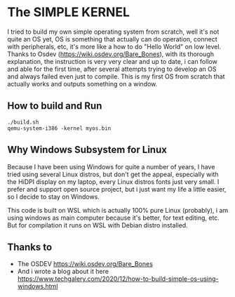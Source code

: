 # The SIMPLE KERNEL

I tried to build my own simple operating system from scratch, well it's not quite an OS yet, OS is something that actually can do operation, connect with peripherals, etc, it's more like a how to do "Hello World" on low level. Thanks to Osdev (https://wiki.osdev.org/Bare_Bones), with its thorough explanation, the instruction is very very clear and up to date, i can follow and able for the first time, after several attempts trying to develop an OS and always failed even just to compile. This is my first OS from scratch that actually works and outputs something on a window.

## How to build and Run

```
./build.sh
qemu-system-i386 -kernel myos.bin
```

## Why Windows Subsystem for Linux
Because I have been using Windows for quite a number of years, I have tried using several Linux distros, but don't get the appeal, especially with the HiDPI display on my laptop, every Linux distros fonts just very small. I prefer and support open source project, but i just want my life a little easier, so I decide to stay on Windows.

This code is built on WSL which is actually 100% pure Linux (probably), i am using windows as main computer because it's better, for text editing, etc. But for compilation it runs on WSL with Debian distro installed.

## Thanks to
- The OSDEV https://wiki.osdev.org/Bare_Bones
- And i wrote a blog about it here https://www.techgalery.com/2020/12/how-to-build-simple-os-using-windows.html
